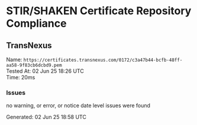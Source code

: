 # STIR/SHAKEN Certificate Repository Compliance

## TransNexus

Name: `https://certificates.transnexus.com/0172/c3a47b44-bcfb-48ff-aa58-9f83cb6dcbd9.pem`\
Tested At: 02 Jun 25 18:26 UTC\
Time: 20ms

### Issues

no warning, or error, or notice date level issues were found

Generated: 02 Jun 25 18:58 UTC